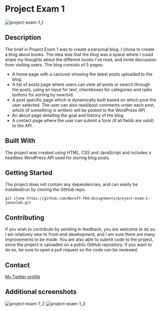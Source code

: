 # Project Exam 1
![project-exam-1_1](https://user-images.githubusercontent.com/95305401/194045035-6f2c0647-370e-4560-b5f4-b0ec1fe55d78.jpg)

## Description

The brief in Project Exam 1 was to create a personal blog. I chose to create a blog about books. The idea was that the blog was a space where I could share my thoughts about the different books I’ve read, and invite discussion from visiting users. The blog consists of 5 pages:
- A home page with a carousel showing the latest posts uploaded to the blog.
- A list of posts page where users can view all posts or search through the posts, using an input for text, checkboxes for categories and radio buttons for sorting by new/old.
- A post specific page which is dynamically built based on which post the user selected. The user can also read/post comments under each post, which (if something is written) will be posted to the WordPress API.
- An about page detailing the goal and history of the blog.
- A contact page where the user can submit a form (if all fields are valid) to the API.

## Built With
The project was created using HTML, CSS and JavaScript and includes a headless WordPress API used for storing blog posts.

## Getting Started
The project does not contain any dependencies, and can easily be installed/run by cloning the GitHub repo.
```
git clone https://github.com/Noroff-FEU-Assignments/project-exam-1-jonaslod.git
```

## Contributing
If you wish to contribute by sending in feedback, you are welcome to do so. I am relatively new to front-end development, and I am sure there are many improvements to be made. You are also able to submit code to the project, since the project is uploaded on a public GitHub repository. If you want to do so, be sure to open a pull request so the code can be reviewed.

## Contact
[My Twitter profile](https://twitter.com/jonaslodcontact)

## Additional screenshots
![project-exam-1_2](https://user-images.githubusercontent.com/95305401/194045094-93de36eb-d70a-4c53-b06a-19585b7259c6.jpg)
![project-exam-1_3](https://user-images.githubusercontent.com/95305401/194045110-592900fe-a86c-443e-b0fc-48395665d98e.jpg)
